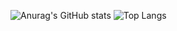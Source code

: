 
![Anurag's GitHub stats](https://github-readme-stats.vercel.app/api?username=HangLifeChen)
![Top Langs](https://github-readme-stats.vercel.app/api/top-langs/?username=HangLifeChen)

